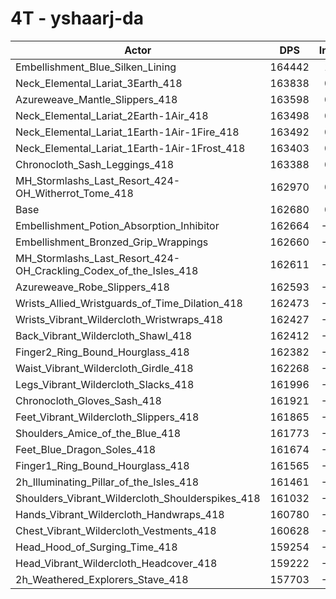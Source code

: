 # 4T - yshaarj-da
| Actor | DPS | Increase |
|---|:---:|:---:|
|Embellishment_Blue_Silken_Lining|164442|1.08%|
|Neck_Elemental_Lariat_3Earth_418|163838|0.71%|
|Azureweave_Mantle_Slippers_418|163598|0.56%|
|Neck_Elemental_Lariat_2Earth-1Air_418|163498|0.50%|
|Neck_Elemental_Lariat_1Earth-1Air-1Fire_418|163492|0.50%|
|Neck_Elemental_Lariat_1Earth-1Air-1Frost_418|163403|0.44%|
|Chronocloth_Sash_Leggings_418|163388|0.43%|
|MH_Stormlashs_Last_Resort_424-OH_Witherrot_Tome_418|162970|0.18%|
|Base|162680|0.00%|
|Embellishment_Potion_Absorption_Inhibitor|162664|-0.01%|
|Embellishment_Bronzed_Grip_Wrappings|162660|-0.01%|
|MH_Stormlashs_Last_Resort_424-OH_Crackling_Codex_of_the_Isles_418|162611|-0.04%|
|Azureweave_Robe_Slippers_418|162593|-0.05%|
|Wrists_Allied_Wristguards_of_Time_Dilation_418|162473|-0.13%|
|Wrists_Vibrant_Wildercloth_Wristwraps_418|162427|-0.16%|
|Back_Vibrant_Wildercloth_Shawl_418|162412|-0.16%|
|Finger2_Ring_Bound_Hourglass_418|162382|-0.18%|
|Waist_Vibrant_Wildercloth_Girdle_418|162268|-0.25%|
|Legs_Vibrant_Wildercloth_Slacks_418|161996|-0.42%|
|Chronocloth_Gloves_Sash_418|161921|-0.47%|
|Feet_Vibrant_Wildercloth_Slippers_418|161865|-0.50%|
|Shoulders_Amice_of_the_Blue_418|161773|-0.56%|
|Feet_Blue_Dragon_Soles_418|161674|-0.62%|
|Finger1_Ring_Bound_Hourglass_418|161565|-0.69%|
|2h_Illuminating_Pillar_of_the_Isles_418|161461|-0.75%|
|Shoulders_Vibrant_Wildercloth_Shoulderspikes_418|161032|-1.01%|
|Hands_Vibrant_Wildercloth_Handwraps_418|160780|-1.17%|
|Chest_Vibrant_Wildercloth_Vestments_418|160628|-1.26%|
|Head_Hood_of_Surging_Time_418|159254|-2.11%|
|Head_Vibrant_Wildercloth_Headcover_418|159222|-2.13%|
|2h_Weathered_Explorers_Stave_418|157703|-3.06%|
